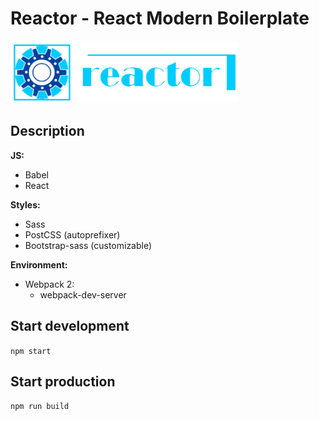 Reactor - React Modern Boilerplate
==================================

<img src='./.README/reactor-logo.png' height='100' />

## Description

**JS:**
  - Babel
  - React
 
**Styles:**
  - Sass
  - PostCSS (autoprefixer)
  - Bootstrap-sass (customizable)

**Environment:**
- Webpack 2:
  - webpack-dev-server


## Start development

```npm start```

## Start production

```npm run build```